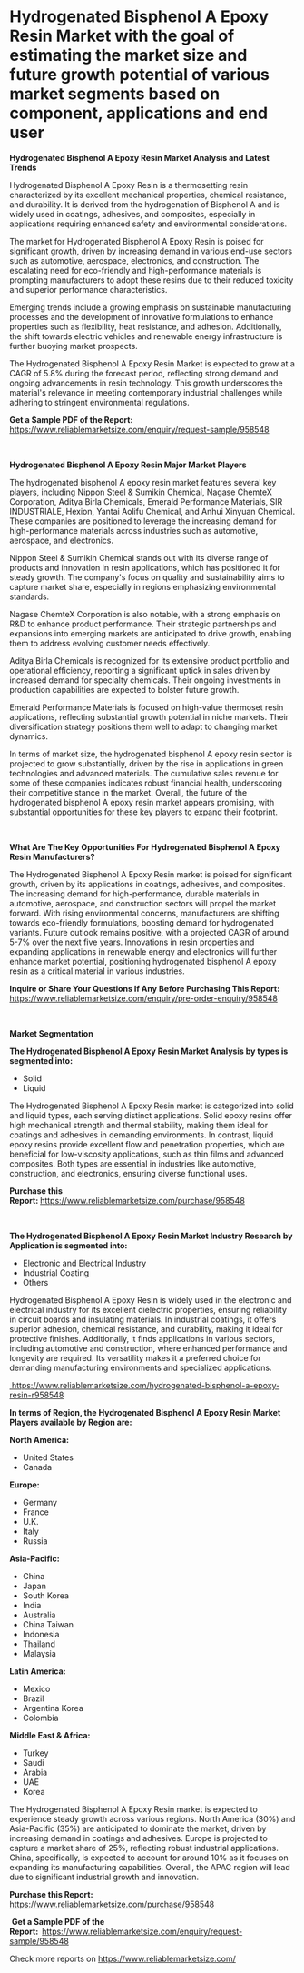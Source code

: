 <p><h1>Hydrogenated Bisphenol A Epoxy Resin Market with the goal of estimating the market size and future growth potential of various market segments based on component, applications and end user</h1></p><p><strong>Hydrogenated Bisphenol A Epoxy Resin Market Analysis and Latest Trends</strong></p>
<p><p>Hydrogenated Bisphenol A Epoxy Resin is a thermosetting resin characterized by its excellent mechanical properties, chemical resistance, and durability. It is derived from the hydrogenation of Bisphenol A and is widely used in coatings, adhesives, and composites, especially in applications requiring enhanced safety and environmental considerations.</p><p>The market for Hydrogenated Bisphenol A Epoxy Resin is poised for significant growth, driven by increasing demand in various end-use sectors such as automotive, aerospace, electronics, and construction. The escalating need for eco-friendly and high-performance materials is prompting manufacturers to adopt these resins due to their reduced toxicity and superior performance characteristics.</p><p>Emerging trends include a growing emphasis on sustainable manufacturing processes and the development of innovative formulations to enhance properties such as flexibility, heat resistance, and adhesion. Additionally, the shift towards electric vehicles and renewable energy infrastructure is further buoying market prospects. </p><p>The Hydrogenated Bisphenol A Epoxy Resin Market is expected to grow at a CAGR of 5.8% during the forecast period, reflecting strong demand and ongoing advancements in resin technology. This growth underscores the material's relevance in meeting contemporary industrial challenges while adhering to stringent environmental regulations.</p></p>
<p><strong>Get a Sample PDF of the Report:&nbsp;</strong> <a href="https://www.reliablemarketsize.com/enquiry/request-sample/958548?utm_campaign=1886&utm_medium=2&utm_source=Github&utm_content=ia&utm_term=30012025&utm_id=hydrogenated-bisphenol-a-epoxy-resin">https://www.reliablemarketsize.com/enquiry/request-sample/958548</a></p>
<p>&nbsp;</p>
<p><strong>Hydrogenated Bisphenol A Epoxy Resin Major Market Players</strong></p>
<p><p>The hydrogenated bisphenol A epoxy resin market features several key players, including Nippon Steel & Sumikin Chemical, Nagase ChemteX Corporation, Aditya Birla Chemicals, Emerald Performance Materials, SIR INDUSTRIALE, Hexion, Yantai Aolifu Chemical, and Anhui Xinyuan Chemical. These companies are positioned to leverage the increasing demand for high-performance materials across industries such as automotive, aerospace, and electronics.</p><p>Nippon Steel & Sumikin Chemical stands out with its diverse range of products and innovation in resin applications, which has positioned it for steady growth. The company's focus on quality and sustainability aims to capture market share, especially in regions emphasizing environmental standards.</p><p>Nagase ChemteX Corporation is also notable, with a strong emphasis on R&D to enhance product performance. Their strategic partnerships and expansions into emerging markets are anticipated to drive growth, enabling them to address evolving customer needs effectively.</p><p>Aditya Birla Chemicals is recognized for its extensive product portfolio and operational efficiency, reporting a significant uptick in sales driven by increased demand for specialty chemicals. Their ongoing investments in production capabilities are expected to bolster future growth.</p><p>Emerald Performance Materials is focused on high-value thermoset resin applications, reflecting substantial growth potential in niche markets. Their diversification strategy positions them well to adapt to changing market dynamics.</p><p>In terms of market size, the hydrogenated bisphenol A epoxy resin sector is projected to grow substantially, driven by the rise in applications in green technologies and advanced materials. The cumulative sales revenue for some of these companies indicates robust financial health, underscoring their competitive stance in the market. Overall, the future of the hydrogenated bisphenol A epoxy resin market appears promising, with substantial opportunities for these key players to expand their footprint.</p></p>
<p>&nbsp;</p>
<p><strong>What Are The Key Opportunities For Hydrogenated Bisphenol A Epoxy Resin Manufacturers?</strong></p>
<p><p>The Hydrogenated Bisphenol A Epoxy Resin market is poised for significant growth, driven by its applications in coatings, adhesives, and composites. The increasing demand for high-performance, durable materials in automotive, aerospace, and construction sectors will propel the market forward. With rising environmental concerns, manufacturers are shifting towards eco-friendly formulations, boosting demand for hydrogenated variants. Future outlook remains positive, with a projected CAGR of around 5-7% over the next five years. Innovations in resin properties and expanding applications in renewable energy and electronics will further enhance market potential, positioning hydrogenated bisphenol A epoxy resin as a critical material in various industries.</p></p>
<p><strong>Inquire or Share Your Questions If Any Before Purchasing This Report:</strong> <a href="https://www.reliablemarketsize.com/enquiry/pre-order-enquiry/958548?utm_campaign=1886&utm_medium=2&utm_source=Github&utm_content=ia&utm_term=30012025&utm_id=hydrogenated-bisphenol-a-epoxy-resin">https://www.reliablemarketsize.com/enquiry/pre-order-enquiry/958548</a></p>
<p>&nbsp;</p>
<p><strong>Market Segmentation</strong></p>
<p><strong>The Hydrogenated Bisphenol A Epoxy Resin Market Analysis by types is segmented into:</strong></p>
<p><ul><li>Solid</li><li>Liquid</li></ul></p>
<p><p>The Hydrogenated Bisphenol A Epoxy Resin market is categorized into solid and liquid types, each serving distinct applications. Solid epoxy resins offer high mechanical strength and thermal stability, making them ideal for coatings and adhesives in demanding environments. In contrast, liquid epoxy resins provide excellent flow and penetration properties, which are beneficial for low-viscosity applications, such as thin films and advanced composites. Both types are essential in industries like automotive, construction, and electronics, ensuring diverse functional uses.</p></p>
<p><strong>Purchase this Report:&nbsp;</strong><a href="https://www.reliablemarketsize.com/purchase/958548?utm_campaign=1886&utm_medium=2&utm_source=Github&utm_content=ia&utm_term=30012025&utm_id=hydrogenated-bisphenol-a-epoxy-resin">https://www.reliablemarketsize.com/purchase/958548</a></p>
<p>&nbsp;</p>
<p><strong>The Hydrogenated Bisphenol A Epoxy Resin Market Industry Research by Application is segmented into:</strong></p>
<p><ul><li>Electronic and Electrical Industry</li><li>Industrial Coating</li><li>Others</li></ul></p>
<p><p>Hydrogenated Bisphenol A Epoxy Resin is widely used in the electronic and electrical industry for its excellent dielectric properties, ensuring reliability in circuit boards and insulating materials. In industrial coatings, it offers superior adhesion, chemical resistance, and durability, making it ideal for protective finishes. Additionally, it finds applications in various sectors, including automotive and construction, where enhanced performance and longevity are required. Its versatility makes it a preferred choice for demanding manufacturing environments and specialized applications.</p></p>
<p><a href="https://www.reliablemarketsize.com/hydrogenated-bisphenol-a-epoxy-resin-r958548?utm_campaign=1886&utm_medium=2&utm_source=Github&utm_content=ia&utm_term=30012025&utm_id=hydrogenated-bisphenol-a-epoxy-resin">&nbsp;https://www.reliablemarketsize.com/hydrogenated-bisphenol-a-epoxy-resin-r958548</a></p>
<p><strong>In terms of Region, the Hydrogenated Bisphenol A Epoxy Resin Market Players available by Region are:</strong></p>
<p>
    <p> <strong> North America: </strong>
        <ul>
            <li>United States</li>
            <li>Canada</li>
        </ul>
        </p> 
    <p> <strong> Europe: </strong>
        <ul>
            <li>Germany</li>
            <li>France</li>
            <li>U.K.</li>
            <li>Italy</li>
            <li>Russia</li>
        </ul>
        </p> 
    <p> <strong> Asia-Pacific: </strong>
        <ul>
            <li>China</li>
            <li>Japan</li>
            <li>South Korea</li>
            <li>India</li>
            <li>Australia</li>
            <li>China Taiwan</li>
            <li>Indonesia</li>
            <li>Thailand</li>
            <li>Malaysia</li>
        </ul>
        </p> 
    <p> <strong> Latin America: </strong>
        <ul>
            <li>Mexico</li>
            <li>Brazil</li>
            <li>Argentina Korea</li>
            <li>Colombia</li>
        </ul>
        </p> 
    <p> <strong> Middle East & Africa: </strong>
        <ul>
            <li>Turkey</li>
            <li>Saudi</li>
            <li>Arabia</li>
            <li>UAE</li>
            <li>Korea</li>
        </ul>
    </p>
    </p>
<p><p>The Hydrogenated Bisphenol A Epoxy Resin market is expected to experience steady growth across various regions. North America (30%) and Asia-Pacific (35%) are anticipated to dominate the market, driven by increasing demand in coatings and adhesives. Europe is projected to capture a market share of 25%, reflecting robust industrial applications. China, specifically, is expected to account for around 10% as it focuses on expanding its manufacturing capabilities. Overall, the APAC region will lead due to significant industrial growth and innovation.</p></p>
<p><strong>Purchase this Report: </strong><a href="https://www.reliablemarketsize.com/purchase/958548?utm_campaign=1886&utm_medium=2&utm_source=Github&utm_content=ia&utm_term=30012025&utm_id=hydrogenated-bisphenol-a-epoxy-resin">https://www.reliablemarketsize.com/purchase/958548</a></p>
<p>&nbsp;<strong>Get a Sample PDF of the Report:&nbsp;&nbsp;</strong><a href="https://www.reliablemarketsize.com/enquiry/request-sample/958548?utm_campaign=1886&utm_medium=2&utm_source=Github&utm_content=ia&utm_term=30012025&utm_id=hydrogenated-bisphenol-a-epoxy-resin">https://www.reliablemarketsize.com/enquiry/request-sample/958548</a></p>
<p><strong></strong></p>
<p>Check more reports on <a href="https://www.reliablemarketsize.com/?utm_campaign=1886&utm_medium=2&utm_source=Github&utm_content=ia&utm_term=30012025&utm_id=hydrogenated-bisphenol-a-epoxy-resin">https://www.reliablemarketsize.com/</a></p>